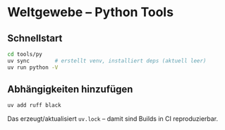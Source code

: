 # Weltgewebe – Python Tools

## Schnellstart

```bash
cd tools/py
uv sync        # erstellt venv, installiert deps (aktuell leer)
uv run python -V
```

## Abhängigkeiten hinzufügen

```bash
uv add ruff black
```

Das erzeugt/aktualisiert `uv.lock` – damit sind Builds in CI reproduzierbar.
